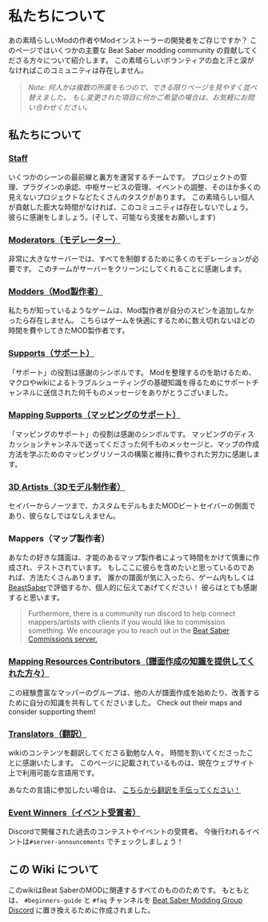 # 私たちについて
あの素晴らしいModの作者やModインストーラーの開発者をご存じですか？ このページではいくつかの主要な Beat Saber modding community の貢献してくださる方々について紹介します。 この素晴らしいボランティアの血と汗と涙がなければこのコミュニティは存在しません。

> *Note: 何人かは複数の所属をもつので、できる限りページを見やすく並べ替えました。 もし変更された項目に何かご希望の場合は、お気軽にお問い合わせください。*

## 私たちについて

### [Staff](./staff.md)
いくつかのシーンの最前線と裏方を運営するチームです。 プロジェクトの管理、プラグインの承認、中枢サービスの管理、イベントの調整、そのほか多くの見えないプロジェクトなどたくさんのタスクがあります。 この素晴らしい個人が貢献した膨大な時間がなければ、このコミュニティは存在しないでしょう。 彼らに感謝をしましょう。(そして、可能なら支援をお願いします)

### [Moderators（モデレーター）](./moderators.md)
非常に大きなサーバーでは、すべてを制御するために多くのモデレーションが必要です。 このチームがサーバーをクリーンにしてくれることに感謝します。

### [Modders（Mod製作者）](./modders.md)
私たちが知っているようなゲームは、Mod製作者が自分のスピンを追加しなかったら存在しません。 こちらはゲームを快適にするために数え切れないほどの時間を費やしてきたMOD製作者です。

### [Supports（サポート）](./supports.md)
「サポート」の役割は感謝のシンボルです。 Modを整理するのを助けるため、 マクロやwikiによるトラブルシューティングの基礎知識を得るためにサポートチャンネルに送信された何千ものメッセージをありがとうございました。

### [Mapping Supports（マッピングのサポート）](./mapping-supports.md)
「マッピングのサポート」の役割は感謝のシンボルです。 マッピングのディスカッションチャンネルで送ってくださった何千ものメッセージと、マップの作成方法を学ぶためのマッピングリソースの構築と維持に費やされた労力に感謝します。

### [3D Artists（3Dモデル制作者）](./3d-artists.md)
セイバーからノーツまで、カスタムモデルもまたMODビートセイバーの側面であり、彼らなしではなしえません。

### Mappers（マップ製作者）
あなたの好きな譜面は、才能のあるマップ製作者によって時間をかけて慎重に作成され、テストされています。 もしここに彼らを含めたいと思っているのであれば、方法たくさんあります。 誰かの譜面が気に入ったら、ゲーム内もしくは [BeastSaber](https://bsaber.com)で評価するか、個人的に伝えてあげてください！ 彼らはとても感謝すると思います。

> Furthermore, there is a community run discord to help connect mappers/artists with clients if you would like to commission something. We encourage you to reach out in the [Beat Saber Commissions server.](https://discord.gg/e4f3WBBVnr)

### [Mapping Resources Contributors（譜面作成の知識を提供してくれた方々）](/mapping/mapping-credits.md)
この経験豊富なマッパーのグループは、他の人が譜面作成を始めたり、改善するために自分の知識を共有してくださいました。 Check out their maps and consider supporting them!

### [Translators（翻訳）](./translators.md)
wikiのコンテンツを翻訳してくださる勤勉な人々。 時間を割いてくださったことに感謝いたします。 このページに記載されているものは、現在ウェブサイト上で利用可能な言語用です。

あなたの言語に参加したい場合は、 [こちらから翻訳を手伝ってください！](https://forms.gle/e3BqA3poMjESARe76)

### [Event Winners（イベント受賞者）](./event-winner.md)
Discordで開催された過去のコンテストやイベントの受賞者。 今後行われるイベントは`#server-announcements` でチェックしましょう！

## この Wiki について
このwikiはBeat SaberのMODに関連するすべてのもののためです。 もともとは、 `#beginners-guide` と `#faq` チャンネルを [Beat Saber Modding Group Discord](https://discord.gg/beatsabermods) に置き換えるために作成されました。
